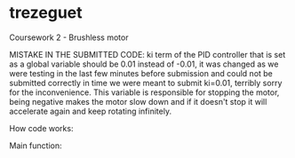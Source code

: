 # trezeguet
Coursework 2 - Brushless motor

MISTAKE IN THE SUBMITTED CODE: ki term of the PID controller that is set as a global variable should be 0.01 instead of -0.01, it was changed as we were testing in the last few minutes before submission and could not be submitted correctly in time we were meant to submit ki=0.01, terribly sorry for the inconvenience. This variable is responsible for stopping the motor, being negative makes the motor slow down and if it doesn't stop it will accelerate again and keep rotating infinitely.

How code works:

Main function:
